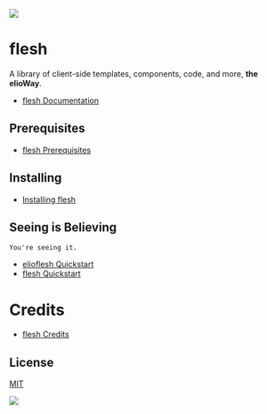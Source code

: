 ![](https://elioway.gitlab.io/elioflesh/flesh/postcard.png)

# flesh

A library of client-side templates, components, code, and more, **the elioWay**.

- [flesh Documentation](https://elioway.gitlab.io/elioflesh/flesh/)

## Prerequisites

- [flesh Prerequisites](https://elioway.gitlab.io/elioflesh/flesh/installing.html)

## Installing

- [Installing flesh](https://elioway.gitlab.io/elioflesh/flesh/installing.html)

## Seeing is Believing

```
You're seeing it.
```

- [elioflesh Quickstart](https://elioway.gitlab.io/elioflesh/quickstart.html)
- [flesh Quickstart](https://elioway.gitlab.io/elioflesh/flesh/quickstart.html)

# Credits

- [flesh Credits](https://elioway.gitlab.io/elioflesh/flesh/credits.html)

## License

[MIT](license)

![](https://elioway.gitlab.io/elioflesh/flesh/apple-touch-icon.png)
